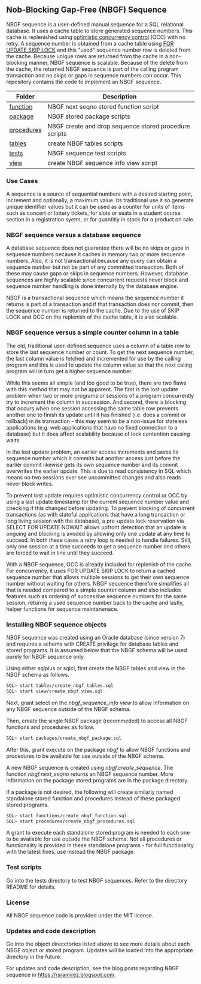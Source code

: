 ## Nob-Blocking Gap-Free (NBGF) Sequence

NBGF sequence is a user-defined manual sequence for a SQL relational database.
It uses a cache table to store generated sequence numbers. This cache is
replenished using 
[optimistic concurrency control](https://en.wikipedia.org/wiki/Optimistic_concurrency_control) (OCC)
with no retry. A sequence number is obtained from a cache table using 
[FOR UPDATE SKIP LOCK](https://link.springer.com/chapter/10.1007/978-1-4302-1953-8_16) and
this "used" sequence number row is deleted from the cache. Because unique
rows are returned from the cache in a non-blocking manner, NBGF sequence is
scalable. Because of the delete from the cache, the returned NBGF sequence
is part of the calling program transaction and no skips or gaps in sequence numbers 
can occur. This repository contains the code to implement an NBGF sequence.

| Folder  | Description |
| ------------- | ------------- |
| [function](./function) | NBGF next seqno stored function script|
| [package](./package) | NBGF stored package scripts |
| [procedures](./procedures) | NBGF create and drop sequence stored procedure scripts |
| [tables](./tables) | create NBGF tables scripts |
| [tests](./tests) | NBGF sequence test scripts |
| [view](./view) | create NBGF sequence info view script |

### Use Cases

A sequence is a source of sequential numbers with a desired starting point,
increment and optionally, a maximum value. Its traditional use it so generate
unique identifier values but it can be used as a counter for units of 
items such as concert or lottery tickets, for slots or seats in a student course 
section in a registration syetm, or for quantitiy in stock for a product on sale. 

### NBGF sequence versus a database sequence

A database sequence does not guarantee there will be no skips or gaps in sequence 
numbers because it caches in memory two or more sequence numbers. Also, it is not 
transactional because any query can obtain a sequence number but not be part of
any committed transaction. Both of these may cause gaps or skips in sequence
numbers. However, database sequences are highly scalable since concurrent requests
never block and sequence number handling is done internally by the database engine.

NBGF is a transactional sequence which means the sequence number it returns is
part of a transaction and if that transaction does nor commit, then the sequence
number is returned to the cache. Due to the use of SKIP LOCK and OCC on the
replenish of the cache table, it is also scalable.

### NBGF sequence versus a simple counter column in a table

The old, traditional user-defined sequence uses a column of a table row to store the 
last sequence number or count. To get the next sequence number, the last column 
value is fetched and incremented for use by the calling program and this is used to 
update the column value so that the next caling program will in turn get a higher 
sequence number. 

While this seems all simple (and too good to be true), there are two flaws with 
this method that may not be apparent. The first is the lost update problem when 
two or more programs or sessions of a program concurrently try to increment the 
column in succession. And second, there is blocking that occurs when one session 
accessing the same table row prevents another one to finish its update until it has
finished (i.e. does a commit or rollback) in its transaction  - this may seem to
be a non-issue for stateless applications (e.g. web applications that have no
fixed connection to a database) but it does affect scalability because of
lock contention causing waits.

In the lost update problem, an earlier access increments and saves its sequence 
number which it commits but another access just before the earlier commit likewise
gets its own sequence number and its commit overwrites the earlier update. This is due
to read consistency in SQL which means no two sessions ever see uncommitted changes
and also reads never block writes. 

To prevent lost update requires optimistic concurrency control or OCC by using a
last update timestamp for the current sequence number value and checking if this
changed before updating. To prevent blocking of concurrent transactions (as with
stateful applications that have a long transaction or long living session with the
database), a pre-update lock reservation via SELECT FOR UPDATE NOWAIT allows 
upfront detection that an update is ongoing and blocking is avoded 
by allowing only one update at any time to succeed. In both these cases a retry 
loop is needed to handle failures. Still, only one session at a time succeeds to get
a sequence number and others are forced to wait in line until they succeed.

With a NBGF sequence, OCC is already included for replenish of the cache. For
concurrency, it uses FOR UPDATE SKIP LOCK to return a cached sequence number that
allows multiple sessions to get their own sequence number without waiting  for others.
NBGF sequence therefore simplifies all that is needed compared to a simple counter
column and also includes features such as ordering of successive sequence numbers
for the same session, returnig a used sequence number back to the cache and lastly,
helper functions for sequence maintanenace.

### Installing NBGF sequence objects

NBGF sequence was created using an Oracle database (since version 7) and requires
a schema with CREATE privilege for database tables and stored programs. It is
assumed below that the NBGF schema will be used purely for NBGF sequence only.

Using either sqlplus or sqlcl, first create the NBGF tables and view in the NBGF schema 
as follows.

```bash
SQL> start tables/create_nbgf_tables.sql
SQL> start view/create_nbgf_view.sql
```
Next, grant select on the *nbgf_sequence_info view* to allow information on any
NBGF sequence outside of the NBGF schema.

Then, create the single NBGF package (recommeded) to access all NBGF functions and 
procedures as follow.

```bash
SQL> start packages/create_nbgf_package.sql
```
After this, grant execute on the package *nbgf* to allow NBGF functions and 
procedures to be available for use outside of the NBGF schema. 

A new NBGF sequence is created using *nbgf.create_sequence*. The 
function *nbgf.next_seqno* returns an NBGF sequence number. More information on
the package stored programs are in the package directory.

If a package is not desired, the following will create similarly named standalone 
stored function and procedures instead of these packaged stored programs.
```bash
SQL> start functions/create_nbgf_function.sql
SQL> start procedures/create_nbgf_procedures.sql
```
A grant to execute each standalone stored program is needed to each one 
to be available for use outside the NBGF schema. Not all procedures or functionality
is provided in these standalone programs - for full functionality with the latest
fixes, use instead the NBGF package. 

### Test scripts

Go into the tests directory to test NBGF sequences. Refer to the directory README
for details.

### License

All NBGF sequence code is provided under the MIT license. 

### Updates and code description

Go into the object direcctories listed above to see more details about each NBGF object
or stored program. Updates will be loaded into the appropriate directory in the future.

For updates and code description, see the blog posts 
regarding NBGF sequence in https://rsramirez.blogspot.com.

